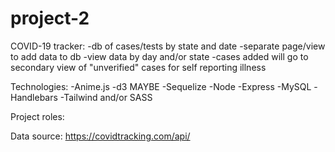 # project-2

COVID-19 tracker:
-db of cases/tests by state and date
-separate page/view to add data to db
-view data by day and/or state
-cases added will go to secondary view of "unverified" cases for self reporting illness

Technologies:
-Anime.js
-d3 MAYBE
-Sequelize
-Node
-Express
-MySQL
-Handlebars
-Tailwind and/or SASS

Project roles: 


Data source:
https://covidtracking.com/api/